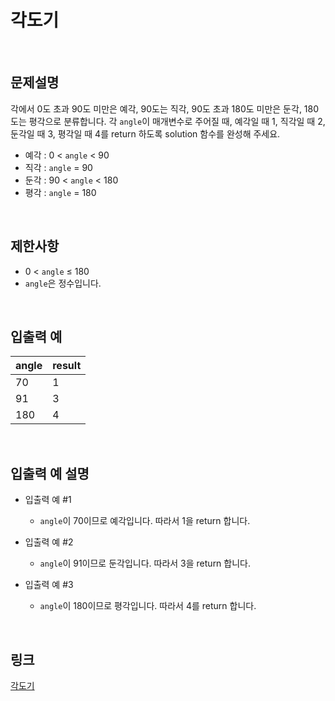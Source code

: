 # 각도기

<br>

## 문제설명
각에서 0도 초과 90도 미만은 예각, 90도는 직각, 90도 초과 180도 미만은 둔각, 180도는 평각으로 분류합니다. 각 `angle`이 매개변수로 주어질 때, 예각일 때 1, 직각일 때 2, 둔각일 때 3, 평각일 때 4를 return 하도록 solution 함수를 완성해 주세요.

- 예각 : 0 < `angle` < 90
- 직각 : `angle` = 90
- 둔각 : 90 < `angle` < 180
- 평각 : `angle` = 180

<br>

## 제한사항
- 0 < `angle` ≤ 180
- `angle`은 정수입니다.

<br>

## 입출력 예
| angle | result |
|---|---|
| 70 | 1 |
| 91 | 3 |
| 180 | 4 |

<br>

## 입출력 예 설명
- 입출력 예 #1
    - `angle`이 70이므로 예각입니다. 따라서 1을 return 합니다.

- 입출력 예 #2
    - `angle`이 91이므로 둔각입니다. 따라서 3을 return 합니다.

- 입출력 예 #3
    - `angle`이 180이므로 평각입니다. 따라서 4를 return 합니다.

<br>

## 링크
[각도기](https://school.programmers.co.kr/learn/courses/30/lessons/120829)
